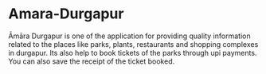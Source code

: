 # Amara-Durgapur
Āmāra Durgapur is one of the application for providing quality information related to the places like parks, plants, restaurants and  shopping complexes in durgapur. Its also help to book tickets of the parks through upi payments.
You can also save the receipt of the ticket booked.
